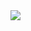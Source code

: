 <img src="https://github.com/user-attachments/assets/c246f38b-88ea-4c4c-a78c-ec0058345389" style="width:20%,left:40%" align="center">
